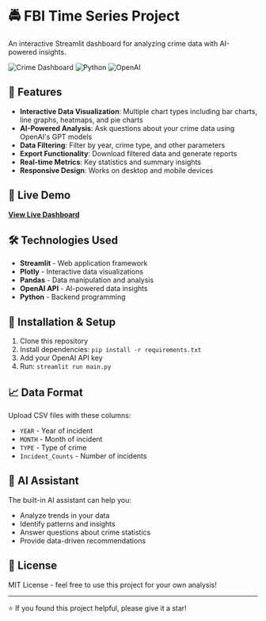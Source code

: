 
# 🚔 FBI Time Series Project

An interactive Streamlit dashboard for analyzing crime data with AI-powered insights.

![Crime Dashboard](https://img.shields.io/badge/Streamlit-FF4B4B?style=for-the-badge&logo=streamlit&logoColor=white)
![Python](https://img.shields.io/badge/Python-3776AB?style=for-the-badge&logo=python&logoColor=white)
![OpenAI](https://img.shields.io/badge/OpenAI-412991?style=for-the-badge&logo=openai&logoColor=white)

## 🌟 Features

- **Interactive Data Visualization**: Multiple chart types including bar charts, line graphs, heatmaps, and pie charts
- **AI-Powered Analysis**: Ask questions about your crime data using OpenAI's GPT models
- **Data Filtering**: Filter by year, crime type, and other parameters
- **Export Functionality**: Download filtered data and generate reports
- **Real-time Metrics**: Key statistics and summary insights
- **Responsive Design**: Works on desktop and mobile devices

## 🚀 Live Demo

[**View Live Dashboard**](https://f10429b0-a767-4d47-8cdf-6efacd67b639-00-10f59rswlttmu.sisko.replit.dev/)


## 🛠️ Technologies Used

- **Streamlit** - Web application framework
- **Plotly** - Interactive data visualizations
- **Pandas** - Data manipulation and analysis
- **OpenAI API** - AI-powered data insights
- **Python** - Backend programming

## 🔧 Installation & Setup

1. Clone this repository
2. Install dependencies: `pip install -r requirements.txt`
3. Add your OpenAI API key
4. Run: `streamlit run main.py`

## 📈 Data Format

Upload CSV files with these columns:
- `YEAR` - Year of incident
- `MONTH` - Month of incident  
- `TYPE` - Type of crime
- `Incident_Counts` - Number of incidents

## 🤖 AI Assistant

The built-in AI assistant can help you:
- Analyze trends in your data
- Identify patterns and insights
- Answer questions about crime statistics
- Provide data-driven recommendations

## 📝 License

MIT License - feel free to use this project for your own analysis!

---

⭐ If you found this project helpful, please give it a star!
